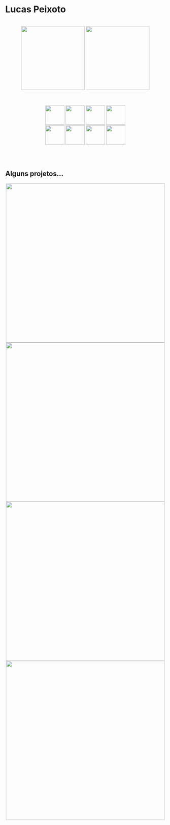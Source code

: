 
<h1>Lucas Peixoto</h1><br/>

<div align="center">
  <img height="200em" src="https://github-readme-stats.vercel.app/api?username=LucasPeixotg&&count_private=true&hide_rank=true&theme=dark&show_icons=true"/>
  <img height="200em" height="100%" src="https://github-readme-stats.vercel.app/api/top-langs/?username=LucasPeixotg&theme=dark"/>
</div>

<br/>

##

<div align="center">
  <img height="60" src="https://cdn.jsdelivr.net/gh/devicons/devicon/icons/c/c-original.svg" />
  <img height="60" src="https://cdn.jsdelivr.net/gh/devicons/devicon/icons/python/python-original.svg" />
  <img height="60" src="https://cdn.jsdelivr.net/gh/devicons/devicon/icons/go/go-original-wordmark.svg" />
  <img height="60" src="https://cdn.jsdelivr.net/gh/devicons/devicon/icons/nodejs/nodejs-original.svg" />
</div>
<div align="center">
  <img height="60" src="https://cdn.jsdelivr.net/gh/devicons/devicon/icons/docker/docker-plain.svg" />      
  <img height="60" src="https://cdn.jsdelivr.net/gh/devicons/devicon/icons/mongodb/mongodb-plain-wordmark.svg" />
  <img height="60" src="https://cdn.jsdelivr.net/gh/devicons/devicon/icons/neo4j/neo4j-original.svg" />
  <img height="60" src="https://cdn.jsdelivr.net/gh/devicons/devicon/icons/mysql/mysql-original-wordmark.svg" />        
</div>

##

<br/>

<h2>Alguns projetos...</h2>
<div align="center">  
  <a target="_blank" href="https://github.com/LucasPeixotg/asteroidsMultiplayer"><img width=500 src="https://github-readme-stats.vercel.app/api/pin/?username=LucasPeixotg&repo=asteroidsMultiplayer&theme=dark"/></a>
  <a target="_blank" href="https://github.com/LucasPeixotg/aStarPathfinding"><img width=500 src="https://github-readme-stats.vercel.app/api/pin/?username=LucasPeixotg&repo=aStarPathfinding&theme=dark"/></a>
  <a target="_blank" href="https://github.com/LucasPeixotg/social-media-app"><img width=500 src="https://github-readme-stats.vercel.app/api/pin/?username=LucasPeixotg&repo=social-media-app&theme=dark"/></a>
  <a target="_blank" href="https://github.com/LucasPeixotg/BookWise"><img width=500 src="https://github-readme-stats.vercel.app/api/pin/?username=LucasPeixotg&repo=BookWise&theme=dark"/></a>
  
</div>
  

